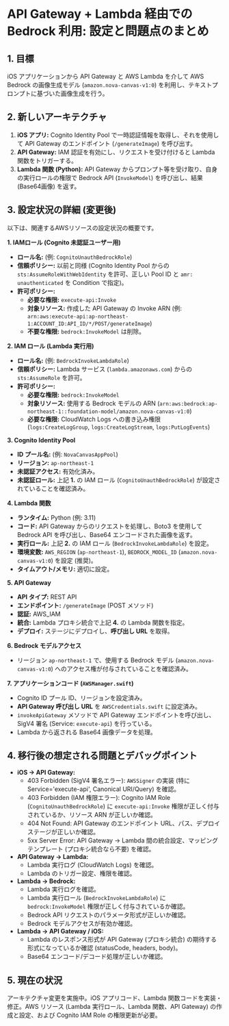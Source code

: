 # API Gateway + Lambda 経由での Bedrock 利用: 設定と問題点のまとめ

## 1. 目標

iOS アプリケーションから API Gateway と AWS Lambda を介して AWS Bedrock の画像生成モデル (`amazon.nova-canvas-v1:0`) を利用し、テキストプロンプトに基づいた画像生成を行う。

## 2. 新しいアーキテクチャ

1.  **iOS アプリ:** Cognito Identity Pool で一時認証情報を取得し、それを使用して API Gateway のエンドポイント (`/generateImage`) を呼び出す。
2.  **API Gateway:** IAM 認証を有効にし、リクエストを受け付けると Lambda 関数をトリガーする。
3.  **Lambda 関数 (Python):** API Gateway からプロンプト等を受け取り、自身の実行ロールの権限で Bedrock API (`InvokeModel`) を呼び出し、結果 (Base64画像) を返す。

## 3. 設定状況の詳細 (変更後)

以下は、関連するAWSリソースの設定状況の概要です。

**1. IAMロール (Cognito 未認証ユーザー用)**

*   **ロール名:** (例: `CognitoUnauthBedrockRole`)
*   **信頼ポリシー:** 以前と同様 (Cognito Identity Pool からの `sts:AssumeRoleWithWebIdentity` を許可、正しい Pool ID と `amr: unauthenticated` を Condition で指定)。
*   **許可ポリシー:**
    *   **必要な権限:** `execute-api:Invoke`
    *   **対象リソース:** 作成した API Gateway の Invoke ARN (例: `arn:aws:execute-api:ap-northeast-1:ACCOUNT_ID:API_ID/*/POST/generateImage`)
    *   **不要な権限:** `bedrock:InvokeModel` は削除。

**2. IAM ロール (Lambda 実行用)**

*   **ロール名:** (例: `BedrockInvokeLambdaRole`)
*   **信頼ポリシー:** Lambda サービス (`lambda.amazonaws.com`) からの `sts:AssumeRole` を許可。
*   **許可ポリシー:**
    *   **必要な権限:** `bedrock:InvokeModel`
    *   **対象リソース:** 使用する Bedrock モデルの ARN (`arn:aws:bedrock:ap-northeast-1::foundation-model/amazon.nova-canvas-v1:0`)
    *   **必要な権限:** CloudWatch Logs への書き込み権限 (`logs:CreateLogGroup`, `logs:CreateLogStream`, `logs:PutLogEvents`)

**3. Cognito Identity Pool**

*   **ID プール名:** (例: `NovaCanvasAppPool`)
*   **リージョン:** `ap-northeast-1`
*   **未認証アクセス:** 有効化済み。
*   **未認証ロール:** 上記 **1.** の IAM ロール (`CognitoUnauthBedrockRole`) が設定されていることを確認済み。

**4. Lambda 関数**

*   **ランタイム:** Python (例: 3.11)
*   **コード:** API Gateway からのリクエストを処理し、Boto3 を使用して Bedrock API を呼び出し、Base64 エンコードされた画像を返す。
*   **実行ロール:** 上記 **2.** の IAM ロール (`BedrockInvokeLambdaRole`) を設定。
*   **環境変数:** `AWS_REGION` (`ap-northeast-1`), `BEDROCK_MODEL_ID` (`amazon.nova-canvas-v1:0`) を設定 (推奨)。
*   **タイムアウト/メモリ:** 適切に設定。

**5. API Gateway**

*   **API タイプ:** REST API
*   **エンドポイント:** `/generateImage` (POST メソッド)
*   **認証:** AWS_IAM
*   **統合:** Lambda プロキシ統合で上記 **4.** の Lambda 関数を指定。
*   **デプロイ:** ステージにデプロイし、**呼び出し URL** を取得。

**6. Bedrock モデルアクセス**

*   リージョン `ap-northeast-1` で、使用する Bedrock モデル (`amazon.nova-canvas-v1:0`) へのアクセス権が付与されていることを確認済み。

**7. アプリケーションコード (`AWSManager.swift`)**

*   Cognito ID プール ID、リージョンを設定済み。
*   **API Gateway 呼び出し URL** を `AWSCredentials.swift` に設定済み。
*   `invokeApiGateway` メソッドで API Gateway エンドポイントを呼び出し、SigV4 署名 (Service: `execute-api`) を行っている。
*   Lambda から返される Base64 画像データを処理。

## 4. 移行後の想定される問題とデバッグポイント

*   **iOS -> API Gateway:**
    *   403 Forbidden (SigV4 署名エラー): `AWSSigner` の実装 (特に Service='execute-api', Canonical URI/Query) を確認。
    *   403 Forbidden (IAM 権限エラー): Cognito IAM Role (`CognitoUnauthBedrockRole`) に `execute-api:Invoke` 権限が正しく付与されているか、リソース ARN が正しいか確認。
    *   404 Not Found: API Gateway のエンドポイント URL、パス、デプロイステージが正しいか確認。
    *   5xx Server Error: API Gateway -> Lambda 間の統合設定、マッピングテンプレート (プロキシ統合なら不要) を確認。
*   **API Gateway -> Lambda:**
    *   Lambda 実行ログ (CloudWatch Logs) を確認。
    *   Lambda のトリガー設定、権限を確認。
*   **Lambda -> Bedrock:**
    *   Lambda 実行ログを確認。
    *   Lambda 実行ロール (`BedrockInvokeLambdaRole`) に `bedrock:InvokeModel` 権限が正しく付与されているか確認。
    *   Bedrock API リクエストのパラメータ形式が正しいか確認。
    *   Bedrock モデルアクセスが有効か確認。
*   **Lambda -> API Gateway / iOS:**
    *   Lambda のレスポンス形式が API Gateway (プロキシ統合) の期待する形式になっているか確認 (statusCode, headers, body)。
    *   Base64 エンコード/デコード処理が正しいか確認。

## 5. 現在の状況

アーキテクチャ変更を実施中。iOS アプリコード、Lambda 関数コードを実装・修正。AWS リソース (Lambda 実行ロール、Lambda 関数、API Gateway) の作成と設定、および Cognito IAM Role の権限更新が必要。 